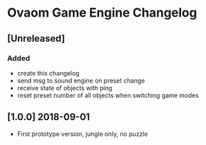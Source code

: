 # Ovaom Game Engine Changelog

## [Unreleased]
### Added
- create this changelog
- send msg to sound engine on preset change
- receive state of objects with ping
- reset preset number of all objects when switching game modes

## [1.0.0] 2018-09-01

- First prototype version, jungle only, no puzzle
